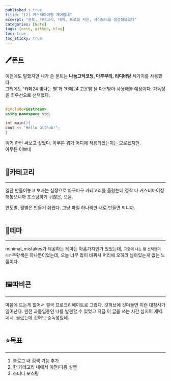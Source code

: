 ```yaml
---
published : true
title: "[2] 커스터마이징 개어렵네"
excerpt: "폰트, 카테고리, 테마, 프로필 사진, 사이드바를 생성해보았다"
categories: [Note]
tags: [note, github, blog]
toc: true
toc_sticky: true
---
```


## 🖊️폰트
이전에도 말했지만 내가 쓴 폰트는 **나눔고딕코딩, 마루부리, 리디바탕** 세가지를 사용했다. <br> 그외에도 '카페24 빛나는 별'과 '카페24 고운밤'을 다운받아 사용해볼 예정이다. 가독성을 최우선으로 선택했다.

```cpp

#include<iostream>
using namespace std;

int main(){
cout << "Hello Github!";
}
```
    
이거 한번 써보고 싶었다. 
아무튼 뭐가 어디에 적용되었는지는 모르겠지만.
<br> 아무튼 이쁘네
<br><br>
  

## 📁카테고리
- - -
일단 만들어놓고 보자는 심정으로 마구마구 카테고리를 올렸는데,정작 다 커스터마이징 해놓으니까 포스팅하기 귀찮은, 으음.

연도별, 월별은 만들기 쉬웠다. 그냥 파일 하나씩만 새로 만들면 되니까.
<br><br>

## 🎨테마
- - -
minimal_mistakes가 제공하는 테마는 아홉가지인가 있었는데, <small>그중에 나는 뭘 선택했더라?</small> 주황색은 하나뿐이었는데, 오늘 너무 많이 바꿔서 머리에 오히려 남아있는게 없는 느낌이다.
<br><br>

## 🖼️파비콘
- - -
마음에 드는게 없어서 결국 프로크리에이트로 그렸다. 깃허브에 깃며들면 이런 대참사가 일어난다. 완전 과몰입중인 나를 발견할 수 있었고 지금 이 글을 쓰는 시간 심지어 새벽 네시. 몰랐는데 깃허브 중독성있네.
<br><br>

## ⭐목표
- - -
1. 블로그 내 검색 기능 추가
2. 한 카테고리 내에서 이전/다음 실행
3. 스터디 포스팅  
    
